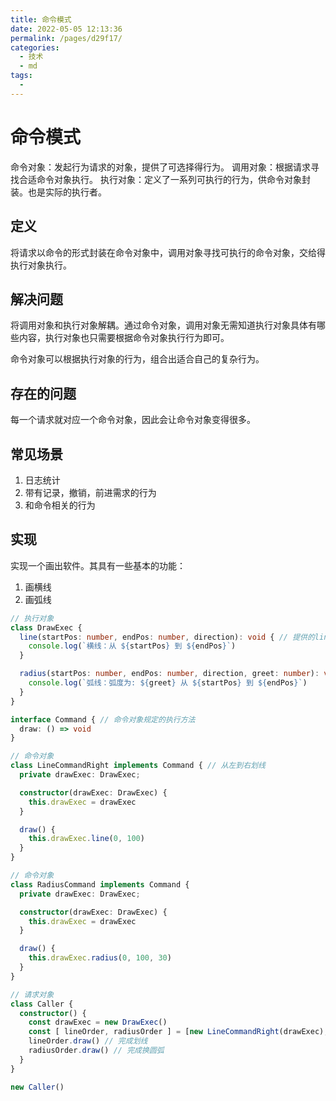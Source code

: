 ```yaml
---
title: 命令模式
date: 2022-05-05 12:13:36
permalink: /pages/d29f17/
categories:
  - 技术
  - md
tags:
  - 
---
```


# 命令模式

命令对象：发起行为请求的对象，提供了可选择得行为。
调用对象：根据请求寻找合适命令对象执行。
执行对象：定义了一系列可执行的行为，供命令对象封装。也是实际的执行者。

## 定义

将请求以命令的形式封装在命令对象中，调用对象寻找可执行的命令对象，交给得执行对象执行。

<!-- more -->

## 解决问题

将调用对象和执行对象解耦。通过命令对象，调用对象无需知道执行对象具体有哪些内容，执行对象也只需要根据命令对象执行行为即可。

命令对象可以根据执行对象的行为，组合出适合自己的复杂行为。

## 存在的问题

每一个请求就对应一个命令对象，因此会让命令对象变得很多。

## 常见场景

1. 日志统计
2. 带有记录，撤销，前进需求的行为
3. 和命令相关的行为

## 实现

实现一个画出软件。其具有一些基本的功能：

1. 画横线
2. 画弧线

```typescript
// 执行对象
class DrawExec {
  line(startPos: number, endPos: number, direction): void { // 提供的line行为
    console.log(`横线：从 ${startPos} 到 ${endPos}`)
  }

  radius(startPos: number, endPos: number, direction, greet: number): void { // 提供的radius行为
    console.log(`弧线：弧度为: ${greet} 从 ${startPos} 到 ${endPos}`)
  }
}

interface Command { // 命令对象规定的执行方法
  draw: () => void
}

// 命令对象
class LineCommandRight implements Command { // 从左到右划线
  private drawExec: DrawExec;

  constructor(drawExec: DrawExec) {
    this.drawExec = drawExec
  }

  draw() {
    this.drawExec.line(0, 100)
  }
}

// 命令对象
class RadiusCommand implements Command {
  private drawExec: DrawExec;

  constructor(drawExec: DrawExec) {
    this.drawExec = drawExec
  }

  draw() {
    this.drawExec.radius(0, 100, 30)
  }
}

// 请求对象
class Caller {
  constructor() {
    const drawExec = new DrawExec()
    const [ lineOrder, radiusOrder ] = [new LineCommandRight(drawExec), new RadiusCommand(drawExec)]
    lineOrder.draw() // 完成划线
    radiusOrder.draw() // 完成换圆弧
  }
}

new Caller()
```
